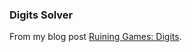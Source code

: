 ### Digits Solver
From my blog post [Ruining Games: Digits](https://sdooman.github.io/ruining-games/programming/2023/06/18/ruining-digits.html).